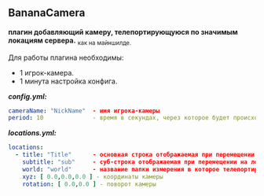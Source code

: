 ## **BananaCamera**
**плагин добавляющий камеру, телепортирующуюся по значимым локациям сервера.**
<sub>как на майншилде.</sub>

Для работы плагина необходимы:
- 1 игрок-камера.
- 1 минута настройка конфига.

***config.yml:***
```yaml
cameraName: "NickName"  - имя игрока-камеры
period: 10              - время в секундах, через которое будет происходить смена локации
```

***locations.yml:***
```yaml
locations:
  - title: "Title"      - основная строка отображаемая при перемещении на локацию
    subtitle: "sub"     - суб-строка отображаемая при перемещении на локацию
    world: "world"      - название папки измерения в которое телепортируется камера
    xyz: [ 0.0,0.0,0.0 ] - координаты камеры
    rotation: [ 0.0,0.0 ] - поворот камеры  
```

